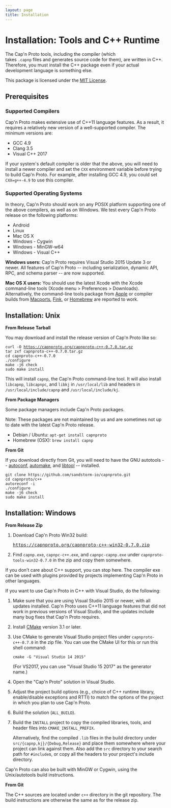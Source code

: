 ```yaml
---
layout: page
title: Installation
---
```


# Installation: Tools and C++ Runtime

<div style="float: right"><a class="groups_link" style="color: #fff"
href="https://groups.google.com/group/capnproto-announce">Get Notified of Updates</a></div>

The Cap'n Proto tools, including the compiler (which takes `.capnp` files and generates source code
for them), are written in C++.  Therefore, you must install the C++ package even if your actual
development language is something else.

This package is licensed under the [MIT License](http://opensource.org/licenses/MIT).

## Prerequisites

### Supported Compilers

Cap'n Proto makes extensive use of C++11 language features. As a result, it requires a relatively
new version of a well-supported compiler. The minimum versions are:

* GCC 4.9
* Clang 3.5
* Visual C++ 2017

If your system's default compiler is older that the above, you will need to install a newer
compiler and set the `CXX` environment variable before trying to build Cap'n Proto. For example,
after installing GCC 4.9, you could set `CXX=g++-4.9` to use this compiler.

### Supported Operating Systems

In theory, Cap'n Proto should work on any POSIX platform supporting one of the above compilers,
as well as on Windows. We test every Cap'n Proto release on the following platforms:

* Android
* Linux
* Mac OS X
* Windows - Cygwin
* Windows - MinGW-w64
* Windows - Visual C++

**Windows users:** Cap'n Proto requires Visual Studio 2015 Update 3 or newer. All features
of Cap'n Proto -- including serialization, dynamic API, RPC, and schema parser -- are now supported.

**Mac OS X users:** You should use the latest Xcode with the Xcode command-line
tools (Xcode menu > Preferences > Downloads).  Alternatively, the command-line tools
package from [Apple](https://developer.apple.com/downloads/) or compiler builds from
[Macports](http://www.macports.org/), [Fink](http://www.finkproject.org/), or
[Homebrew](http://brew.sh/) are reported to work.

## Installation: Unix

**From Release Tarball**

You may download and install the release version of Cap'n Proto like so:

<pre><code>curl -O <a href="https://capnproto.org/capnproto-c++-0.7.0.tar.gz">https://capnproto.org/capnproto-c++-0.7.0.tar.gz</a>
tar zxf capnproto-c++-0.7.0.tar.gz
cd capnproto-c++-0.7.0
./configure
make -j6 check
sudo make install</code></pre>

This will install `capnp`, the Cap'n Proto command-line tool.  It will also install `libcapnp`,
`libcapnpc`, and `libkj` in `/usr/local/lib` and headers in `/usr/local/include/capnp` and
`/usr/local/include/kj`.

**From Package Managers**

Some package managers include Cap'n Proto packages.

Note: These packages are not maintained by us and are sometimes not up to date with the latest Cap'n Proto release.

* Debian / Ubuntu: `apt-get install capnproto`
* Homebrew (OSX): `brew install capnp`

**From Git**

If you download directly from Git, you will need to have the GNU autotools --
[autoconf](http://www.gnu.org/software/autoconf/),
[automake](http://www.gnu.org/software/automake/), and
[libtool](http://www.gnu.org/software/libtool/) -- installed.

    git clone https://github.com/sandstorm-io/capnproto.git
    cd capnproto/c++
    autoreconf -i
    ./configure
    make -j6 check
    sudo make install

## Installation: Windows

**From Release Zip**

1. Download Cap'n Proto Win32 build:

   <pre><a href="https://capnproto.org/capnproto-c++-win32-0.7.0.zip">https://capnproto.org/capnproto-c++-win32-0.7.0.zip</a></pre>

2. Find `capnp.exe`, `capnpc-c++.exe`, and `capnpc-capnp.exe` under `capnproto-tools-win32-0.7.0` in
   the zip and copy them somewhere.

If you don't care about C++ support, you can stop here. The compiler exe can be used with plugins
provided by projects implementing Cap'n Proto in other languages.

If you want to use Cap'n Proto in C++ with Visual Studio, do the following:

1. Make sure that you are using Visual Studio 2015 or newer, with all updates installed. Cap'n
   Proto uses C++11 language features that did not work in previous versions of Visual Studio,
   and the updates include many bug fixes that Cap'n Proto requires.

2. Install [CMake](http://www.cmake.org/) version 3.1 or later.

3. Use CMake to generate Visual Studio project files under `capnproto-c++-0.7.0` in the zip file.
   You can use the CMake UI for this or run this shell command:

       cmake -G "Visual Studio 14 2015"

    (For VS2017, you can use "Visual Studio 15 2017" as the generator name.)

3. Open the "Cap'n Proto" solution in Visual Studio.

4. Adjust the project build options (e.g., choice of C++ runtime library, enable/disable exceptions
   and RTTI) to match the options of the project in which you plan to use Cap'n Proto.

5. Build the solution (`ALL_BUILD`).

6. Build the `INSTALL` project to copy the compiled libraries, tools, and header files into
   `CMAKE_INSTALL_PREFIX`.

   Alternatively, find the compiled `.lib` files in the build directory under
   `src/{capnp,kj}/{Debug,Release}` and place them somewhere where your project can link against them.
   Also add the `src` directory to your search path for `#include`s, or copy all the headers to your
   project's include directory.

Cap'n Proto can also be built with MinGW or Cygwin, using the Unix/autotools build instructions.

**From Git**

The C++ sources are located under `c++` directory in the git repository. The build instructions are
otherwise the same as for the release zip.


